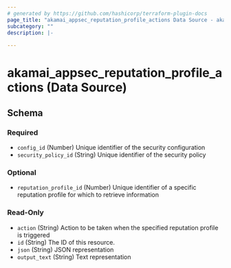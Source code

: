 ```yaml
---
# generated by https://github.com/hashicorp/terraform-plugin-docs
page_title: "akamai_appsec_reputation_profile_actions Data Source - akamai"
subcategory: ""
description: |-
  
---
```


# akamai_appsec_reputation_profile_actions (Data Source)





<!-- schema generated by tfplugindocs -->
## Schema

### Required

- `config_id` (Number) Unique identifier of the security configuration
- `security_policy_id` (String) Unique identifier of the security policy

### Optional

- `reputation_profile_id` (Number) Unique identifier of a specific reputation profile for which to retrieve information

### Read-Only

- `action` (String) Action to be taken when the specified reputation profile is triggered
- `id` (String) The ID of this resource.
- `json` (String) JSON representation
- `output_text` (String) Text representation
